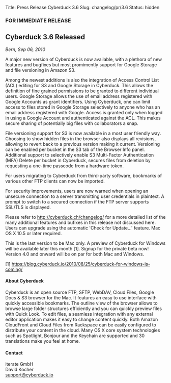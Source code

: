 Title: Press Release Cyberduck 3.6
Slug: changelog/pr/3.6
Status: hidden

### FOR IMMEDIATE RELEASE

## Cyberduck 3.6 Released

_Bern, Sep 06, 2010_

A major new version of Cyberduck is now available, with a plethora of new features and bugfixes but most promimently support for Google Storage and file versioning in Amazon S3.

Among the newest additions is also the integration of Access Control List (ACL) editing for S3 and Google Storage in Cyberduck. This allows the definition of fine grained permissions to be granted to different individual users. Google Storage allows the use of email address registered with Google Accounts as grant identifiers. Using Cyberduck, one can limit access to files stored in Google Storage selectively to anyone who has an email address registered with Google. Access is granted only when logged in using a Google Account and authenticated against the ACL. This makes secure sharing of potentially big files with collaborators a snap.

File versioning support for S3 is now available in a most user friendly way. Choosing to show hidden files in the browser also displays all revisions, allowing to revert back to a previous version making it current. Versioning can be enabled per bucket in the S3 tab of the Browser Info panel. Additional support to selectively enable S3 Multi-Factor Authentication (MFA) Delete per bucket in Cyberduck, secures files from deletion by requesting a one-time passcode from a hardware token.

For users migrating to Cyberduck from third-party software, bookmarks of various other FTP clients can now be imported.

For security improvements, users are now warned when opening an unsecure connection to a server transmitting user credentials in plaintext. A prompt to switch to a secured connection if the FTP server supports SSL/TLS is displayed.

Please refer to http://cyberduck.ch/changelog/ for a more detailed list of the many additional features and bufixes in this release not discussed here. Users can upgrade using the automatic 'Check for Update...' feature. Mac OS X 10.5 or later required.

This is the last version to be Mac only. A preview of Cyberduck for Windows will be available later this month [1]. Signup for the private beta now! Version 4.0 and onward will be on par for both Mac and Windows.

[1] https://blog.cyberduck.io/2010/08/25/cyberduck-for-windows-is-coming/

#### About Cyberduck

Cyberduck is an open source FTP, SFTP, WebDAV, Cloud Files, Google Docs & S3 browser for the Mac. It features an easy to use interface with quickly accessible bookmarks. The outline view of the browser allows to browse large folder structures efficiently and you can quickly preview files with Quick Look. To edit files, a seamless integration with any external editor application makes it easy to change content quickly. Both Amazon CloudFront and Cloud Files from Rackspace can be easily configured to distribute your content in the cloud. Many OS X core system technologies such as Spotlight, Bonjour and the Keychain are supported and 30 translations make you feel at home.

#### Contact

iterate GmbH  
David Kocher  
[support@cyberduck.io](mailto:support@cyberduck.io)  
